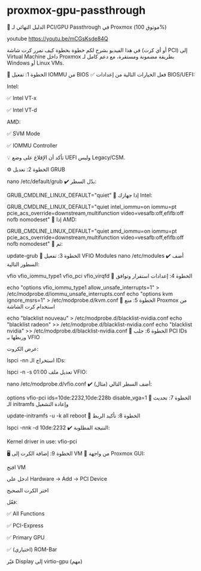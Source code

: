 # proxmox-gpu-passthrough

🧠 الدليل النهائي لـ PCI/GPU Passthrough في Proxmox (موثوق 100%)

youtube 
https://youtu.be/mCGsKsde84Q

في هذا الفيديو بشرح لكم خطوة بخطوة كيف تمرر كرت شاشة (أو أي كرت PCI) إلى Virtual Machine داخل Proxmox بطريقة مضمونة ومستقرة، مع دعم كامل لـ Windows أو Linux VMs.

🧩 الخطوة 1: تفعيل IOMMU من BIOS
✅ فعل الخيارات التالية من إعدادات BIOS/UEFI:

Intel:

✅ Intel VT-x

✅ Intel VT-d

AMD:

✅ SVM Mode

✅ IOMMU Controller

💡 تأكد أن الإقلاع على وضع UEFI وليس Legacy/CSM.

⚙️ الخطوة 2: تعديل GRUB

nano /etc/default/grub
✔️ بدّل السطر:

GRUB_CMDLINE_LINUX_DEFAULT="quiet"
🔸 إذا جهازك Intel:

GRUB_CMDLINE_LINUX_DEFAULT="quiet intel_iommu=on iommu=pt pcie_acs_override=downstream,multifunction video=vesafb:off,efifb:off nofb nomodeset"
🔸 إذا AMD:

GRUB_CMDLINE_LINUX_DEFAULT="quiet amd_iommu=on iommu=pt pcie_acs_override=downstream,multifunction video=vesafb:off,efifb:off nofb nomodeset"
🔄 ثم:

update-grub
🧬 الخطوة 3: تفعيل VFIO Modules
nano /etc/modules
✔️ أضف السطور التالية:

vfio
vfio_iommu_type1
vfio_pci
vfio_virqfd
🔐 الخطوة 4: إعدادات استقرار وتوافق

echo "options vfio_iommu_type1 allow_unsafe_interrupts=1" > /etc/modprobe.d/iommu_unsafe_interrupts.conf
echo "options kvm ignore_msrs=1" > /etc/modprobe.d/kvm.conf
🚫 الخطوة 5: منع Proxmox من استخدام كرت الشاشة

echo "blacklist nouveau" > /etc/modprobe.d/blacklist-nvidia.conf
echo "blacklist radeon" >> /etc/modprobe.d/blacklist-nvidia.conf
echo "blacklist nvidia" >> /etc/modprobe.d/blacklist-nvidia.conf
🧠 الخطوة 6: جلب PCI IDs وربطها بـ VFIO

عرض الكروت:

lspci -nn
استخراج الـ IDs:


lspci -n -s 01:00
تعديل ملف VFIO:


nano /etc/modprobe.d/vfio.conf
✔️ أضف السطر التالي (مثال):


options vfio-pci ids=10de:2232,10de:228b disable_vga=1
🔄 الخطوة 7: تحديث الـ initramfs وإعادة التشغيل


update-initramfs -u -k all
reboot
🧪 الخطوة 8: تأكيد الربط


lspci -nnk -d 10de:2232
✔️ النتيجة المطلوبة:



Kernel driver in use: vfio-pci


🖥️ الخطوة 9: إضافة الكرت إلى VM
🔸 من واجهة Proxmox GUI:

افتح VM

ادخل على Hardware → Add → PCI Device

اختر الكرت الصحيح

فعّل:

✅ All Functions

✅ PCI-Express

✅ Primary GPU

✅ (اختياري) ROM-Bar

غيّر Display إلى virtio-gpu (مهم)

